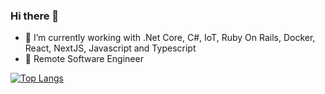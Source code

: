 ### Hi there 👋

- 🔭  I’m currently working with .Net Core, C#, IoT, Ruby On Rails, Docker, React, NextJS, Javascript and Typescript
- 🦄  Remote Software Engineer 

[![Top Langs](https://github-readme-stats.vercel.app/api/top-langs/?username=ByteDecoder&layout=compact)](https://github.com/ByteDecoder/github-readme-stats)
